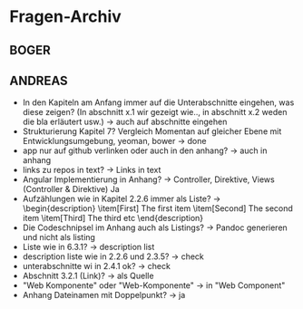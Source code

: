 # Fragen-Archiv

## BOGER


## ANDREAS

- In den Kapiteln am Anfang immer auf die Unterabschnitte eingehen, was diese zeigen? (In abschnitt x.1 wir gezeigt wie.., in abschnitt x.2 weden die bla erläutert usw.) -> auch auf abschnitte eingehen
- Strukturierung Kapitel 7? Vergleich Momentan auf gleicher Ebene mit Entwicklungsumgebung, yeoman, bower -> done
- app nur auf github verlinken oder auch in den anhang? -> auch in anhang
- links zu repos in text? -> Links in text
- Angular Implementierung in Anhang?
  -> Controller, Direktive, Views (Controller & Direktive) Ja
- Aufzählungen wie in Kapitel 2.2.6 immer als Liste?
  -> 
  \begin{description}
    \item[First] The first item
    \item[Second] The second item
    \item[Third] The third etc
  \end{description}
- Die Codeschnipsel im Anhang auch als Listings? -> Pandoc generieren und nicht als listing
- Liste wie in 6.3.1? -> description list
- description liste wie in 2.2.6 und 2.3.5? -> check
- unterabschnitte wi in 2.4.1 ok? -> check
- Abschnitt 3.2.1 (Link)? -> als Quelle
- "Web Komponente" oder "Web-Komponente" -> in "Web Component"
- Anhang Dateinamen mit Doppelpunkt? -> ja
